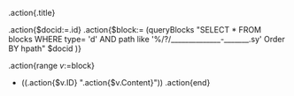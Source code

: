 .action{.title}

.action{$docid:=.id}
.action{$block:= (queryBlocks "SELECT * FROM blocks WHERE type= 'd' AND path like '%/?/______________-_______.sy' Order BY hpath" $docid )}

.action{range $v:=$block} 
- ((.action{$v.ID} ".action{$v.Content}")) 
.action{end}
